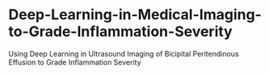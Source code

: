 # Deep-Learning-in-Medical-Imaging-to-Grade-Inflammation-Severity
Using Deep Learning in Ultrasound Imaging of Bicipital Peritendinous Effusion to Grade Inflammation Severity
